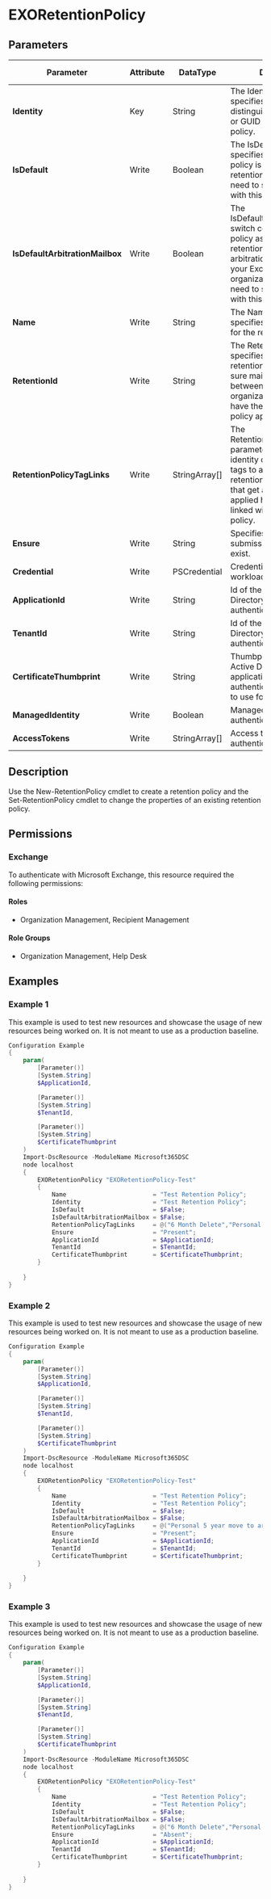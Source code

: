 ﻿# EXORetentionPolicy

## Parameters

| Parameter | Attribute | DataType | Description | Allowed Values |
| --- | --- | --- | --- | --- |
| **Identity** | Key | String | The Identity parameter specifies the name, distinguished name (DN), or GUID of the retention policy. | |
| **IsDefault** | Write | Boolean | The IsDefault switch specifies that this retention policy is the default retention policy. You don't need to specify a value with this switch. | |
| **IsDefaultArbitrationMailbox** | Write | Boolean | The IsDefaultArbitrationMailbox switch configures this policy as the default retention policy for arbitration mailboxes in your Exchange Online organization. You don't need to specify a value with this switch. | |
| **Name** | Write | String | The Name parameter specifies a unique name for the retention policy. | |
| **RetentionId** | Write | String | The RetentionId parameter specifies the identity of the retention policy to make sure mailboxes moved between two Exchange organizations continue to have the same retention policy applied to them. | |
| **RetentionPolicyTagLinks** | Write | StringArray[] | The RetentionPolicyTagLinks parameter specifies the identity of retention policy tags to associate with the retention policy. Mailboxes that get a retention policy applied have retention tags linked with that retention policy. | |
| **Ensure** | Write | String | Specifies if this report submission rule should exist. | `Present`, `Absent` |
| **Credential** | Write | PSCredential | Credentials of the workload's Admin | |
| **ApplicationId** | Write | String | Id of the Azure Active Directory application to authenticate with. | |
| **TenantId** | Write | String | Id of the Azure Active Directory tenant used for authentication. | |
| **CertificateThumbprint** | Write | String | Thumbprint of the Azure Active Directory application's authentication certificate to use for authentication. | |
| **ManagedIdentity** | Write | Boolean | Managed ID being used for authentication. | |
| **AccessTokens** | Write | StringArray[] | Access token used for authentication. | |

## Description

Use the New-RetentionPolicy cmdlet to create a retention policy and the Set-RetentionPolicy cmdlet to change the properties of an existing retention policy.

## Permissions

### Exchange

To authenticate with Microsoft Exchange, this resource required the following permissions:

#### Roles

- Organization Management, Recipient Management

#### Role Groups

- Organization Management, Help Desk

## Examples

### Example 1

This example is used to test new resources and showcase the usage of new resources being worked on.
It is not meant to use as a production baseline.

```powershell
Configuration Example
{
    param(
        [Parameter()]
        [System.String]
        $ApplicationId,

        [Parameter()]
        [System.String]
        $TenantId,

        [Parameter()]
        [System.String]
        $CertificateThumbprint
    )
    Import-DscResource -ModuleName Microsoft365DSC
    node localhost
    {
        EXORetentionPolicy "EXORetentionPolicy-Test"
        {
            Name                        = "Test Retention Policy";
            Identity                    = "Test Retention Policy";
            IsDefault                   = $False;
            IsDefaultArbitrationMailbox = $False;
            RetentionPolicyTagLinks     = @("6 Month Delete","Personal 5 year move to archive","1 Month Delete","1 Week Delete","Personal never move to archive","Personal 1 year move to archive","Default 2 year move to archive","Deleted Items","Junk Email","Recoverable Items 14 days move to archive","Never Delete");
            Ensure                      = "Present";
            ApplicationId               = $ApplicationId;
            TenantId                    = $TenantId;
            CertificateThumbprint       = $CertificateThumbprint;
        }
        
    }
}
```

### Example 2

This example is used to test new resources and showcase the usage of new resources being worked on.
It is not meant to use as a production baseline.

```powershell
Configuration Example
{
    param(
        [Parameter()]
        [System.String]
        $ApplicationId,

        [Parameter()]
        [System.String]
        $TenantId,

        [Parameter()]
        [System.String]
        $CertificateThumbprint
    )
    Import-DscResource -ModuleName Microsoft365DSC
    node localhost
    {
        EXORetentionPolicy "EXORetentionPolicy-Test"
        {
            Name                        = "Test Retention Policy";
            Identity                    = "Test Retention Policy";
            IsDefault                   = $False;
            IsDefaultArbitrationMailbox = $False;
            RetentionPolicyTagLinks     = @("Personal 5 year move to archive","1 Month Delete","1 Week Delete","Personal never move to archive","Personal 1 year move to archive","Default 2 year move to archive","Deleted Items","Junk Email","Recoverable Items 14 days move to archive","Never Delete"); # drifted property
            Ensure                      = "Present";
            ApplicationId               = $ApplicationId;
            TenantId                    = $TenantId;
            CertificateThumbprint       = $CertificateThumbprint;
        }
        
    }
}
```

### Example 3

This example is used to test new resources and showcase the usage of new resources being worked on.
It is not meant to use as a production baseline.

```powershell
Configuration Example
{
    param(
        [Parameter()]
        [System.String]
        $ApplicationId,

        [Parameter()]
        [System.String]
        $TenantId,

        [Parameter()]
        [System.String]
        $CertificateThumbprint
    )
    Import-DscResource -ModuleName Microsoft365DSC
    node localhost
    {
        EXORetentionPolicy "EXORetentionPolicy-Test"
        {
            Name                        = "Test Retention Policy";
            Identity                    = "Test Retention Policy";
            IsDefault                   = $False;
            IsDefaultArbitrationMailbox = $False;
            RetentionPolicyTagLinks     = @("6 Month Delete","Personal 5 year move to archive","1 Month Delete","1 Week Delete","Personal never move to archive","Personal 1 year move to archive","Default 2 year move to archive","Deleted Items","Junk Email","Recoverable Items 14 days move to archive","Never Delete");
            Ensure                      = "Absent";
            ApplicationId               = $ApplicationId;
            TenantId                    = $TenantId;
            CertificateThumbprint       = $CertificateThumbprint;
        }
        
    }
}
```

